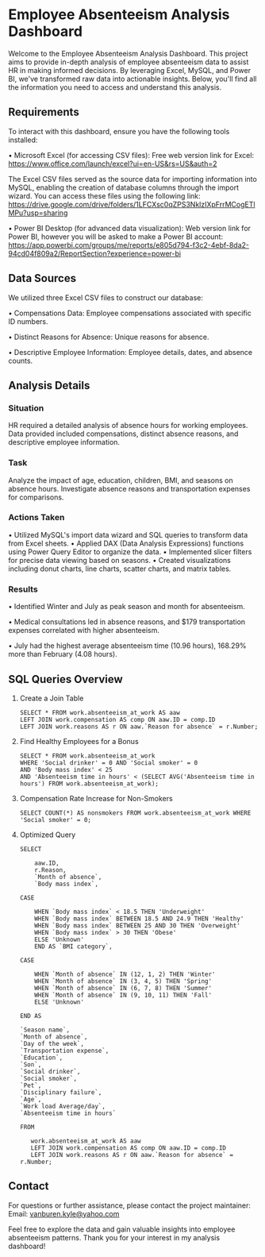 # Employee Absenteeism Analysis Dashboard 
 
Welcome to the Employee Absenteeism Analysis Dashboard. This project aims to provide in-depth analysis of employee absenteeism data to assist HR in making informed decisions. By leveraging Excel, MySQL, and Power BI, we've transformed raw data into actionable insights. Below, you'll find all the information you need to access and understand this analysis.

## Requirements
To interact with this dashboard, ensure you have the following tools installed:

• Microsoft Excel (for accessing CSV files): 
Free web version link for Excel: https://www.office.com/launch/excel?ui=en-US&rs=US&auth=2                                                                                                                               

The Excel CSV files served as the source data for importing information into MySQL, enabling the creation of database columns through the import wizard. You can access these files using the following link: 
https://drive.google.com/drive/folders/1LFCXsc0qZPS3NklzIXpFrrMCogETlMPu?usp=sharing



• Power BI Desktop (for advanced data visualization): 
Web version link for Power BI, however you will be asked to make a Power BI account: https://app.powerbi.com/groups/me/reports/e805d794-f3c2-4ebf-8da2-94cd04f809a2/ReportSection?experience=power-bi

## Data Sources
We utilized three Excel CSV files to construct our database:

• Compensations Data: Employee compensations associated with specific ID numbers.

• Distinct Reasons for Absence: Unique reasons for absence.

• Descriptive Employee Information: Employee details, dates, and absence counts.

## Analysis Details

### Situation

HR required a detailed analysis of absence hours for working employees. Data provided included compensations, distinct absence reasons, and descriptive employee information.

### Task

Analyze the impact of age, education, children, BMI, and seasons on absence hours. Investigate absence reasons and transportation expenses for comparisons.

### Actions Taken

• Utilized MySQL's import data wizard and SQL queries to transform data from Excel sheets.
• Applied DAX (Data Analysis Expressions) functions using Power Query Editor to organize the data.
• Implemented slicer filters for precise data viewing based on seasons.
• Created visualizations including donut charts, line charts, scatter charts, and matrix tables.

### Results

• Identified Winter and July as peak season and month for absenteeism.

• Medical consultations led in absence reasons, and $179 transportation expenses correlated with higher absenteeism.

• July had the highest average absenteeism time (10.96 hours), 168.29% more than February (4.08 hours).

## SQL Queries Overview

1. Create a Join Table

       SELECT * FROM work.absenteeism_at_work AS aaw
       LEFT JOIN work.compensation AS comp ON aaw.ID = comp.ID
       LEFT JOIN work.reasons AS r ON aaw.`Reason for absence` = r.Number;

2. Find Healthy Employees for a Bonus

       SELECT * FROM work.absenteeism_at_work
       WHERE 'Social drinker' = 0 AND 'Social smoker' = 0
       AND 'Body mass index' < 25
       AND 'Absenteeism time in hours' < (SELECT AVG('Absenteeism time in hours') FROM work.absenteeism_at_work);

3. Compensation Rate Increase for Non-Smokers

       SELECT COUNT(*) AS nonsmokers FROM work.absenteeism_at_work WHERE 'Social smoker' = 0;

4. Optimized Query

       SELECT
   
           aaw.ID,
           r.Reason,
           `Month of absence`,
           `Body mass index`,

       CASE
   
           WHEN `Body mass index` < 18.5 THEN 'Underweight'
           WHEN `Body mass index` BETWEEN 18.5 AND 24.9 THEN 'Healthy'
           WHEN `Body mass index` BETWEEN 25 AND 30 THEN 'Overweight'
           WHEN `Body mass index` > 30 THEN 'Obese'
           ELSE 'Unknown'
           END AS `BMI category`,

       CASE
   
           WHEN `Month of absence` IN (12, 1, 2) THEN 'Winter'
           WHEN `Month of absence` IN (3, 4, 5) THEN 'Spring'
           WHEN `Month of absence` IN (6, 7, 8) THEN 'Summer'
           WHEN `Month of absence` IN (9, 10, 11) THEN 'Fall'
           ELSE 'Unknown'

       END AS
   
       `Season name`,
       `Month of absence`,
       `Day of the week`,
       `Transportation expense`,
       `Education`,
       `Son`,
       `Social drinker`,
       `Social smoker`,
       `Pet`,
       `Disciplinary failure`,
       `Age`,
       `Work load Average/day`,
       `Absenteeism time in hours`
  
       FROM
   
          work.absenteeism_at_work AS aaw
          LEFT JOIN work.compensation AS comp ON aaw.ID = comp.ID
          LEFT JOIN work.reasons AS r ON aaw.`Reason for absence` = r.Number;

## Contact

For questions or further assistance, please contact the project maintainer:
Email: vanburen.kyle@yahoo.com

Feel free to explore the data and gain valuable insights into employee absenteeism patterns. Thank you for your interest in my analysis dashboard!
